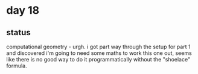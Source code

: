 # day 18

## status

computational geometry - urgh. i got part way through the setup for part 1 and
discovered i'm going to need some maths to work this one out, seems like there
is no good way to do it programmatically without the "shoelace" formula.
